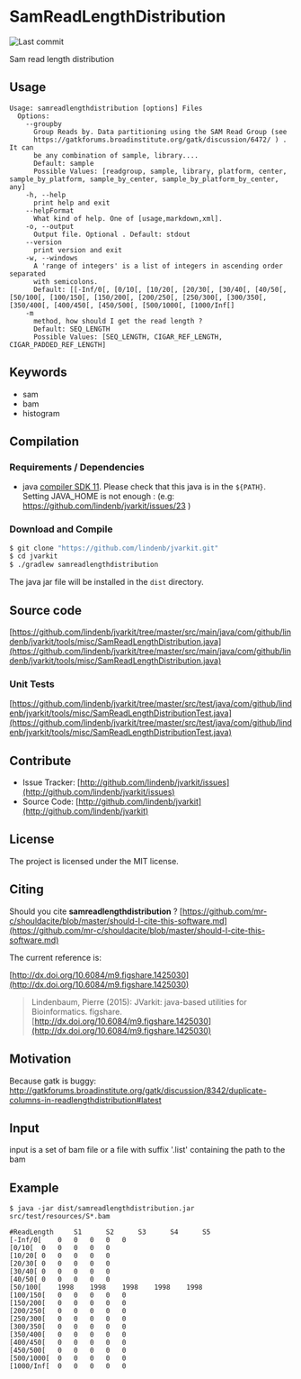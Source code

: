 # SamReadLengthDistribution

![Last commit](https://img.shields.io/github/last-commit/lindenb/jvarkit.png)

Sam read length distribution


## Usage

```
Usage: samreadlengthdistribution [options] Files
  Options:
    --groupby
      Group Reads by. Data partitioning using the SAM Read Group (see 
      https://gatkforums.broadinstitute.org/gatk/discussion/6472/ ) . It can 
      be any combination of sample, library....
      Default: sample
      Possible Values: [readgroup, sample, library, platform, center, sample_by_platform, sample_by_center, sample_by_platform_by_center, any]
    -h, --help
      print help and exit
    --helpFormat
      What kind of help. One of [usage,markdown,xml].
    -o, --output
      Output file. Optional . Default: stdout
    --version
      print version and exit
    -w, --windows
      A 'range of integers' is a list of integers in ascending order separated 
      with semicolons.
      Default: [[-Inf/0[, [0/10[, [10/20[, [20/30[, [30/40[, [40/50[, [50/100[, [100/150[, [150/200[, [200/250[, [250/300[, [300/350[, [350/400[, [400/450[, [450/500[, [500/1000[, [1000/Inf[]
    -m
      method, how should I get the read length ?
      Default: SEQ_LENGTH
      Possible Values: [SEQ_LENGTH, CIGAR_REF_LENGTH, CIGAR_PADDED_REF_LENGTH]

```


## Keywords

 * sam
 * bam
 * histogram


## Compilation

### Requirements / Dependencies

* java [compiler SDK 11](https://jdk.java.net/11/). Please check that this java is in the `${PATH}`. Setting JAVA_HOME is not enough : (e.g: https://github.com/lindenb/jvarkit/issues/23 )


### Download and Compile

```bash
$ git clone "https://github.com/lindenb/jvarkit.git"
$ cd jvarkit
$ ./gradlew samreadlengthdistribution
```

The java jar file will be installed in the `dist` directory.

## Source code 

[https://github.com/lindenb/jvarkit/tree/master/src/main/java/com/github/lindenb/jvarkit/tools/misc/SamReadLengthDistribution.java](https://github.com/lindenb/jvarkit/tree/master/src/main/java/com/github/lindenb/jvarkit/tools/misc/SamReadLengthDistribution.java)

### Unit Tests

[https://github.com/lindenb/jvarkit/tree/master/src/test/java/com/github/lindenb/jvarkit/tools/misc/SamReadLengthDistributionTest.java](https://github.com/lindenb/jvarkit/tree/master/src/test/java/com/github/lindenb/jvarkit/tools/misc/SamReadLengthDistributionTest.java)


## Contribute

- Issue Tracker: [http://github.com/lindenb/jvarkit/issues](http://github.com/lindenb/jvarkit/issues)
- Source Code: [http://github.com/lindenb/jvarkit](http://github.com/lindenb/jvarkit)

## License

The project is licensed under the MIT license.

## Citing

Should you cite **samreadlengthdistribution** ? [https://github.com/mr-c/shouldacite/blob/master/should-I-cite-this-software.md](https://github.com/mr-c/shouldacite/blob/master/should-I-cite-this-software.md)

The current reference is:

[http://dx.doi.org/10.6084/m9.figshare.1425030](http://dx.doi.org/10.6084/m9.figshare.1425030)

> Lindenbaum, Pierre (2015): JVarkit: java-based utilities for Bioinformatics. figshare.
> [http://dx.doi.org/10.6084/m9.figshare.1425030](http://dx.doi.org/10.6084/m9.figshare.1425030)


## Motivation

Because gatk is buggy: http://gatkforums.broadinstitute.org/gatk/discussion/8342/duplicate-columns-in-readlengthdistribution#latest


## Input

input is a set of bam file or a file with suffix '.list' containing the path to the bam


## Example

```
$ java -jar dist/samreadlengthdistribution.jar src/test/resources/S*.bam

#ReadLength     S1      S2      S3      S4      S5
[-Inf/0[	0	0	0	0	0
[0/10[	0	0	0	0	0
[10/20[	0	0	0	0	0
[20/30[	0	0	0	0	0
[30/40[	0	0	0	0	0
[40/50[	0	0	0	0	0
[50/100[	1998	1998	1998	1998	1998
[100/150[	0	0	0	0	0
[150/200[	0	0	0	0	0
[200/250[	0	0	0	0	0
[250/300[	0	0	0	0	0
[300/350[	0	0	0	0	0
[350/400[	0	0	0	0	0
[400/450[	0	0	0	0	0
[450/500[	0	0	0	0	0
[500/1000[	0	0	0	0	0
[1000/Inf[	0	0	0	0	0
```


